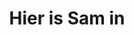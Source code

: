 ---
start: "00:00:41.500"
end: "00:00:58.000"
title: Hier is Sam in
options:
- Hong Kong
- Kaapstad
- Marrakech
- Rio de Janeiro	
- Lagos
answer: Rio de Janeiro
---